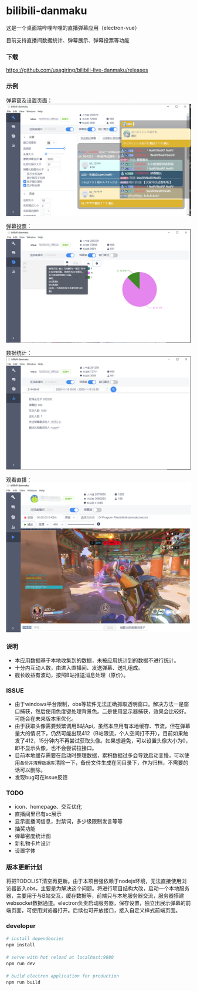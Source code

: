 # bilibili-danmaku

这是一个桌面端哔哩哔哩的直播弹幕应用（electron-vue）

目前支持直播间数据统计、弹幕展示、弹幕投票等功能

### 下载
https://github.com/usagiring/bilibili-live-danmaku/releases

### 示例
弹幕窗及设置页面：
![introB](https://raw.githubusercontent.com/hling51325/hling51325.github.io/master/static/img/bili-danmaku-introB.png)

弹幕投票：
![introA](https://raw.githubusercontent.com/hling51325/hling51325.github.io/master/static/img/bili-danmaku-introA.png)

数据统计：
![introC](https://raw.githubusercontent.com/hling51325/hling51325.github.io/master/static/img/bili-danmaku-introC.png)

观看直播：
![introC](https://raw.githubusercontent.com/hling51325/hling51325.github.io/master/static/img/bili-danmaku-introD.png)

### 说明
- 本应用数据基于本地收集到的数据，未被应用统计到的数据不进行统计。
- 十分内互动人数，由进入直播间、发送弹幕、送礼组成。
- 舰长收益有波动，按照B站推送消息处理（原价）。

### ISSUE
- 由于windows平台限制，obs等软件无法正确抓取透明窗口。解决方法一是窗口捕获，然后使用色度键处理背景色。二是使用显示器捕获，效果会比较好。可能会在未来版本里优化。
- 由于获取头像需要频繁调用B站Api，虽然本应用有本地缓存、节流，但在弹幕量大的情况下，仍然可能出现412（B站限流，个人空间打不开），目前如果触发了412，15分钟内不再尝试获取头像。如果想避免，可以设置头像大小为0，即不显示头像，也不会尝试拉接口。
- 目前本地缓存需要在启动时整理数据，累积数据过多会导致启动变慢，可以使用`备份并清理数据库`清除一下，备份文件生成在同目录下，作为归档，不需要的话可以删除。
- 发现bug可在issue反馈

### TODO
- icon、homepage、交互优化
- 直播间里已有sc展示
- 显示直播间信息，封禁词，多少级限制发言等等
- 抽奖功能
- 弹幕密度统计图
- 新礼物卡片设计
- 设置字体

### 版本更新计划
将把TODOLIST清空再更新。由于本项目强依赖于nodejs环境，无法直接使用浏览器嵌入obs，主要是为解决这个问题。将进行项目结构大改，启动一个本地服务器，主要用于与B站交互，缓存数据等，前端只与本地服务器交流，服务器搭建websocket数据通道。electron负责启动服务器，保存设置，独立出展示弹幕的前端页面，可使用浏览器打开。后续也可开放接口，接入自定义样式前端页面。

### developer

``` bash
# install dependencies
npm install

# serve with hot reload at localhost:9080
npm run dev

# build electron application for production
npm run build
```